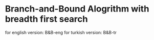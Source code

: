 # Branch-and-Bound Alogrithm with breadth first search
for english version: B&B-eng
for turkish version: B&B-tr

